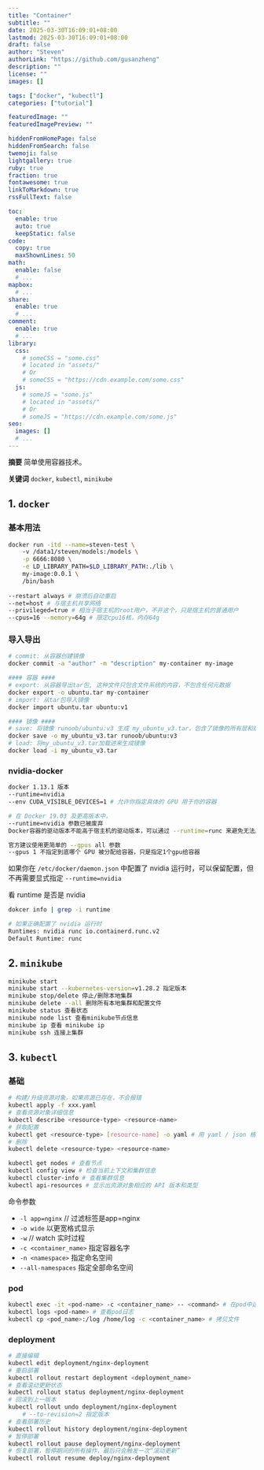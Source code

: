 ```yaml
---
title: "Container"
subtitle: ""
date: 2025-03-30T16:09:01+08:00
lastmod: 2025-03-30T16:09:01+08:00
draft: false
author: "Steven"
authorLink: "https://github.com/gusanzheng"
description: ""
license: ""
images: []

tags: ["docker", "kubectl"]
categories: ["tutorial"]

featuredImage: ""
featuredImagePreview: ""

hiddenFromHomePage: false
hiddenFromSearch: false
twemoji: false
lightgallery: true
ruby: true
fraction: true
fontawesome: true
linkToMarkdown: true
rssFullText: false

toc:
  enable: true
  auto: true
  keepStatic: false
code:
  copy: true
  maxShownLines: 50
math:
  enable: false
  # ...
mapbox:
  # ...
share:
  enable: true
  # ...
comment:
  enable: true
  # ...
library:
  css:
    # someCSS = "some.css"
    # located in "assets/"
    # Or
    # someCSS = "https://cdn.example.com/some.css"
  js:
    # someJS = "some.js"
    # located in "assets/"
    # Or
    # someJS = "https://cdn.example.com/some.js"
seo:
  images: []
  # ...
---
```

**摘要**
简单使用容器技术。

**关键词**
`docker`, `kubectl`, `minikube`
<!--more-->
## 1. `docker`

### 基本用法
```bash
docker run -itd --name=steven-test \ 
    -v /data1/steven/models:/models \
    -p 6666:8080 \
    -e LD_LIBRARY_PATH=$LD_LIBRARY_PATH:./lib \
    my-image:0.0.1 \
    /bin/bash
 
--restart always # 崩溃后自动重启
--net=host # 与宿主机共享网络
--privileged=true # 相当于宿主机的root用户，不开这个，只是宿主机的普通用户
--cpus=16 --memory=64g # 限定cpu16核，内存64g
```

### 导入导出
```bash
# commit: 从容器创建镜像
docker commit -a "author" -m "description" my-container my-image

#### 容器 ####
# export: 从容器导出tar包, 这种文件只包含文件系统的内容，不包含任何元数据
docker export -o ubuntu.tar my-container
# import: 从tar包导入镜像
docker import ubuntu.tar ubuntu:v1

#### 镜像 ####
# save: 将镜像 runoob/ubuntu:v3 生成 my_ubuntu_v3.tar，包含了镜像的所有层和版本信息。
docker save -o my_ubuntu_v3.tar runoob/ubuntu:v3 
# load: 将my_ubuntu_v3.tar加载进来生成镜像
docker load -i my_ubuntu_v3.tar
```

### nvidia-docker
```bash
docker 1.13.1 版本
--runtime=nvidia
--env CUDA_VISIBLE_DEVICES=1 # 允许你指定具体的 GPU 用于你的容器

# 在 Docker 19.03 及更高版本中，
--runtime=nvidia 参数已被废弃
Docker容器的驱动版本不能高于宿主机的驱动版本，可以通过 --runtime=runc 来避免无法启动的问题

官方建议使用更简单的 --gpus all 参数
--gpus 1 不指定到底哪个 GPU 被分配给容器，只是指定1个gpu给容器
```
如果你在 `/etc/docker/daemon.json` 中配置了 nvidia 运行时，可以保留配置，但不再需要显式指定 `--runtime=nvidia`

看 runtime 是否是 nvidia
```bash
dokcer info | grep -i runtime

# 如果正确配置了 nvidia 运行时
Runtimes: nvidia runc io.containerd.runc.v2
Default Runtime: runc
```

## 2. `minikube`

```bash
minikube start
minikube start --kubernetes-version=v1.28.2 指定版本
minikube stop/delete 停止/删除本地集群
minikube delete --all 删除所有本地集群和配置文件
minikube status 查看状态
minikube node list 查看minikube节点信息
minikube ip 查看 minikube ip
minikube ssh 连接上集群
```

## 3. `kubectl`

### 基础
```bash
# 构建/升级资源对象，如果资源已存在，不会报错
kubectl apply -f xxx.yaml
# 查看资源对象详细信息
kubectl describe <resource-type> <resource-name> 
# 获取配置
kubectl get <resource-type> [resource-name] -o yaml # 用 yaml / json 格式显示
# 删除
kubectl delete <resource-type> <resource-name>

kubectl get nodes # 查看节点
kubectl config view # 检查当前上下文和集群信息
kubectl cluster-info # 查看集群信息
kubectl api-resources # 显示出资源对象相应的 API 版本和类型
```

命令参数
- `-l app=nginx` // 过滤标签是app=nginx
- `-o wide` 以更宽格式显示
- `-w` // watch  实时过程
- `-c <container_name>` 指定容器名字
- `-n <namespace>` 指定命名空间
- `--all-namespaces` 指定全部命名空间

### pod
```bash
kubectl exec -it <pod-name> -c <container_name> -- <command> # 在pod中运行命令
kubectl logs <pod-name> # 查看pod日志
kubectl cp <pod_name>:/log /home/log -c <container_name> # 拷贝文件
```
### deployment
```bash
# 直接编辑
kubectl edit deployment/nginx-deployment
# 重启部署
kubectl rollout restart deployment <deployment_name>
# 查看滚动更新状态
kubectl rollout status deployment/nginx-deployment
# 回滚到上一版本
kubectl rollout undo deployment/nginx-deployment
    # --to-revision=2 指定版本
# 查看部署历史
kubectl rollout history deployment/nginx-deployment
# 暂停部署
kubectl rollout pause deployment/nginx-deployment
# 恢复部署，暂停期间的所有操作，最后只会触发一次“滚动更新”
kubectl rollout resume deploy/nginx-deployment
```